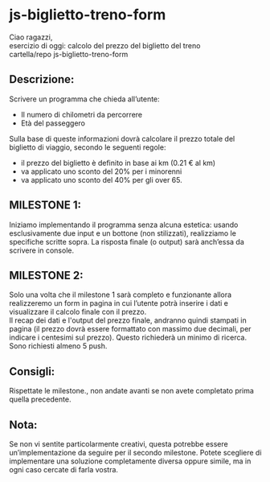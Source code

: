 # js-biglietto-treno-form
Ciao ragazzi, <br>
esercizio di oggi: calcolo del prezzo del biglietto del treno<br>
cartella/repo js-biglietto-treno-form<br>
## Descrizione:
Scrivere un programma che chieda all’utente:<br>
- Il numero di chilometri da percorrere<br>
- Età del passeggero<br>

Sulla base di queste informazioni dovrà calcolare il prezzo totale del biglietto di viaggio, secondo le seguenti regole:
- il prezzo del biglietto è definito in base ai km (0.21 € al km)
- va applicato uno sconto del 20% per i minorenni
- va applicato uno sconto del 40% per gli over 65.

## MILESTONE 1:
Iniziamo implementando il programma senza alcuna estetica: usando esclusivamente due input e un bottone (non stilizzati), realizziamo le specifiche scritte sopra. La risposta finale (o output) sarà anch’essa da scrivere in console.
## MILESTONE 2:
Solo una volta che il milestone 1 sarà completo e funzionante allora realizzeremo un form in pagina in cui l’utente potrà inserire i dati e visualizzare il calcolo finale con il prezzo. <br>
Il recap dei dati e l'output del prezzo finale, andranno quindi stampati in pagina (il prezzo dovrà essere formattato con massimo due decimali, per indicare i centesimi sul prezzo). Questo richiederà un minimo di ricerca.<br>
Sono richiesti almeno 5 push.
## Consigli:
Rispettate le milestone., non andate avanti se non avete completato prima quella precedente.
## Nota:
Se non vi sentite particolarmente creativi, questa potrebbe essere un’implementazione da seguire per il secondo milestone. Potete scegliere di implementare una soluzione completamente diversa oppure simile, ma in ogni caso cercate di farla vostra.
